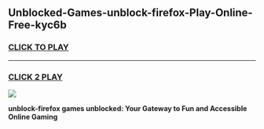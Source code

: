 
## Unblocked-Games-unblock-firefox-Play-Online-Free-kyc6b
<h3>
<a href="https://premium76.site?title=unblock-firefox&ref=26A">CLICK TO PLAY</a></h3>
<hr>

<h3>
<a href="https://premium76.site?title=unblock-firefox&ref=26A">CLICK 2 PLAY</a>
  
</h3>

<a href="https://premium76.site?title=unblock-firefox&ref=26A"><img src="https://clearcache.store/games.png"></a>


**unblock-firefox games unblocked: Your Gateway to Fun and Accessible Online Gaming**
